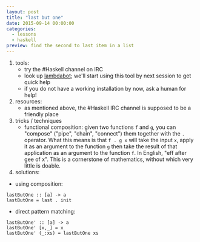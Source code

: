 ```yaml
---
layout: post
title: "last but one"
date: 2015-09-14 00:00:00
categories:
  - lessons
  - haskell
preview: find the second to last item in a list
---
```


1. tools:
	- try the #Haskell channel on IRC
	- look up [lambdabot](https://wiki.haskell.org/Lambdabot); we'll start using this tool by next session to get quick help
	- if you do not have a working installation by now, ask a human for help!
2. resources:
	- as mentioned above, the #Haskell IRC channel is supposed to be a friendly place
3. tricks / techniques
	- functional composition: given two functions `f` and `g`, you can "compose" ("pipe", "chain", "connect") them together with the `.` operator. What this means is that `f . g x` will take the input `x`, apply it as an argument to the function `g` then take the result of that application as an argument to the function `f`. In English, "eff after gee of x". This is a cornerstone of mathematics, without which very little is doable.
4. solutions:

- using composition:

<pre><code>lastButOne :: [a] -> a
lastButOne = last . init</code></pre>

- direct pattern matching:
<pre><code>lastButOne' :: [a] -> a
lastButOne' [x,_] = x
lastButOne' (_:xs) = lastButOne xs
</code></pre>
